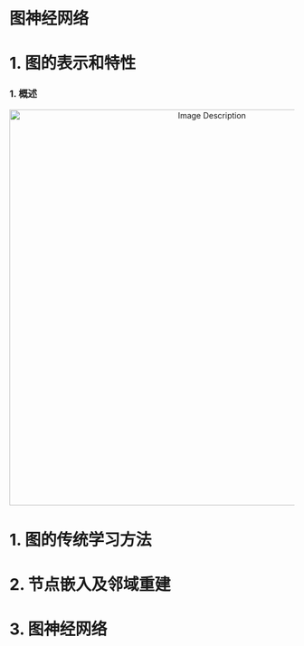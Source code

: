 # 图神经网络

# 1. 图的表示和特性

### 1. 概述

<p align="center">
<img src="https://19640810.xyz/05_image/01_imageHost/20240920-142703.png" alt="Image Description" width="700">
</p>

### 



# 1. 图的传统学习方法


# 2. 节点嵌入及邻域重建



# 3. 图神经网络
